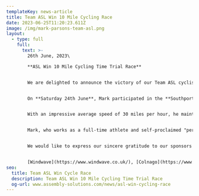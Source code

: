 ```yaml
---
templateKey: news-article
title: Team ASL Win 10 Mile Cycling Race
date: 2023-06-25T11:20:23.611Z
image: /img/mark-parsons-team-asl.png
layout:
  - type: full
    full:
      text: >-
        26th June, 2023\

        **A﻿SL Win 10 Mile Cycling Time Trial Race**


        We are delighted to announce the victory of our Team ASL cyclist, **Mark Parsons**.


        On **Saturday 24th June**, Mark participated in the **Southport 10 Mile TT Cycling Race** and emerged as the champion. 


        With an impressive average speed of 30 miles per hour, he maintained a commanding lead and finished with an impressive time of 20 minutes and 21 seconds. This remarkable achievement marks his first win of the season, showcasing his exceptional skills and dedication. 


        Mark, who works as a full-time athlete and self-proclaimed "personal trainer" at David Lloyd (Bolton), devotes his spare time during the day to rigorous training on the Wattbike in preparation for his upcoming races. 


        We would like to express our sincere gratitude to our sponsors for their unwavering support;


        [Windwave](https://www.windwave.co.uk/), [Colnago](https://www.colnago.com/) and [OTE](https://www.otesports.co.uk/).
seo:
  title: Team ASL Win Cycle Race
  description: Team ASL Win 10 Mile Cycling Time Trial Race
  og-url: www.assembly-solutions.com/news/asl-win-cycling-race
---
```

